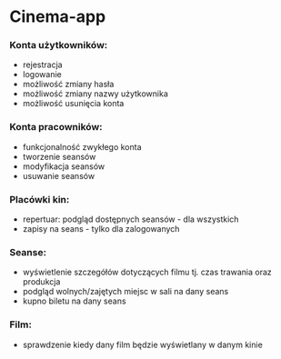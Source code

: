 # Cinema-app

### Konta użytkowników:
- rejestracja
- logowanie
- możliwość zmiany hasła
- możliwość zmiany nazwy użytkownika
- możliwość usunięcia konta

### Konta pracowników:
- funkcjonalność zwykłego konta
- tworzenie seansów
- modyfikacja seansów
- usuwanie seansów

### Placówki kin:
- repertuar: podgląd dostępnych seansów - dla wszystkich
- zapisy na seans - tylko dla zalogowanych

### Seanse:
- wyświetlenie szczegółów dotyczących filmu tj. czas trawania oraz produkcja
- podgląd wolnych/zajętych miejsc w sali na dany seans
- kupno biletu na dany seans

### Film:
- sprawdzenie kiedy dany film będzie wyświetlany w danym kinie